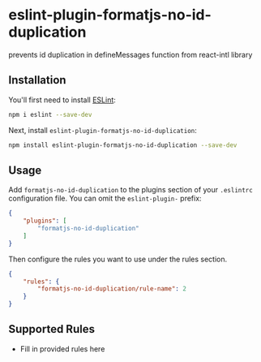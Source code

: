 # eslint-plugin-formatjs-no-id-duplication

prevents id duplication in defineMessages function from react-intl library

## Installation

You'll first need to install [ESLint](https://eslint.org/):

```sh
npm i eslint --save-dev
```

Next, install `eslint-plugin-formatjs-no-id-duplication`:

```sh
npm install eslint-plugin-formatjs-no-id-duplication --save-dev
```

## Usage

Add `formatjs-no-id-duplication` to the plugins section of your `.eslintrc` configuration file. You can omit the `eslint-plugin-` prefix:

```json
{
    "plugins": [
        "formatjs-no-id-duplication"
    ]
}
```


Then configure the rules you want to use under the rules section.

```json
{
    "rules": {
        "formatjs-no-id-duplication/rule-name": 2
    }
}
```

## Supported Rules

* Fill in provided rules here


